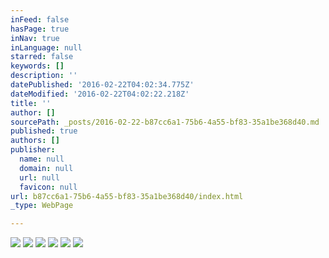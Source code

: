 ```yaml
---
inFeed: false
hasPage: true
inNav: true
inLanguage: null
starred: false
keywords: []
description: ''
datePublished: '2016-02-22T04:02:34.775Z'
dateModified: '2016-02-22T04:02:22.218Z'
title: ''
author: []
sourcePath: _posts/2016-02-22-b87cc6a1-75b6-4a55-bf83-35a1be368d40.md
published: true
authors: []
publisher:
  name: null
  domain: null
  url: null
  favicon: null
url: b87cc6a1-75b6-4a55-bf83-35a1be368d40/index.html
_type: WebPage

---
```

![](https://the-grid-user-content.s3-us-west-2.amazonaws.com/3f64c3bb-b86a-4846-af68-a8bf2d91f0f9.jpg)
![](https://the-grid-user-content.s3-us-west-2.amazonaws.com/2333ed49-0c7b-4240-a371-75938b62ada5.jpg)
![](https://the-grid-user-content.s3-us-west-2.amazonaws.com/cb20580d-ccaa-4642-a952-fa4866392013.jpg)
![](https://the-grid-user-content.s3-us-west-2.amazonaws.com/45697e37-1ca9-41e0-8643-6e110b89539a.jpg)
![](https://the-grid-user-content.s3-us-west-2.amazonaws.com/ea6e4855-8cb7-4940-84e1-38d34685b38a.jpg)
![](https://the-grid-user-content.s3-us-west-2.amazonaws.com/4abd2a41-d21c-4b30-8584-0d46e3248d01.jpg)